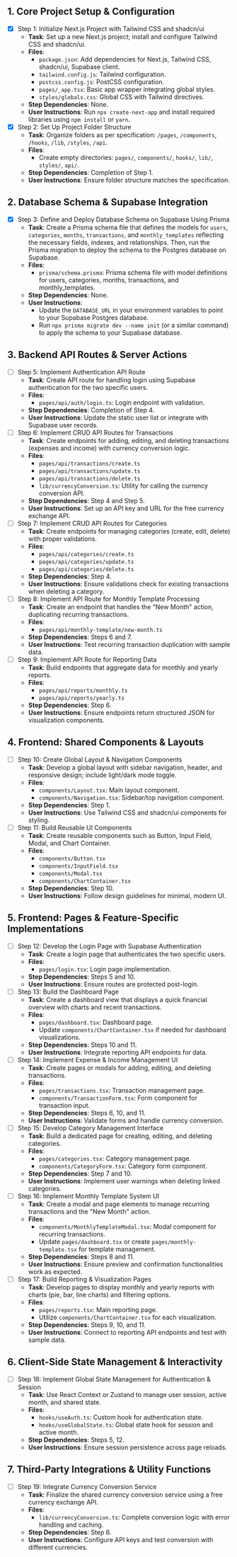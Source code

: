 ## 1. Core Project Setup & Configuration

- [x] Step 1: Initialize Next.js Project with Tailwind CSS and shadcn/ui
  - **Task**: Set up a new Next.js project; install and configure Tailwind CSS and shadcn/ui.
  - **Files**:
    - `package.json`: Add dependencies for Next.js, Tailwind CSS, shadcn/ui, Supabase client.
    - `tailwind.config.js`: Tailwind configuration.
    - `postcss.config.js`: PostCSS configuration.
    - `pages/_app.tsx`: Basic app wrapper integrating global styles.
    - `styles/globals.css`: Global CSS with Tailwind directives.
  - **Step Dependencies**: None.
  - **User Instructions**: Run `npx create-next-app` and install required libraries using `npm install` or `yarn`.
- [x] Step 2: Set Up Project Folder Structure
  - **Task**: Organize folders as per specification: `/pages`, `/components`, `/hooks`, `/lib`, `/styles`, `/api`.
  - **Files**:
    - Create empty directories: `pages/`, `components/`, `hooks/`, `lib/`, `styles/`, `api/`.
  - **Step Dependencies**: Completion of Step 1.
  - **User Instructions**: Ensure folder structure matches the specification.

## 2. Database Schema & Supabase Integration

- [x] Step 3: Define and Deploy Database Schema on Supabase Using Prisma
  - **Task**: Create a Prisma schema file that defines the models for `users`, `categories`, `months`, `transactions`, and `monthly_templates` reflecting the necessary fields, indexes, and relationships. Then, run the Prisma migration to deploy the schema to the Postgres database on Supabase.
  - **Files**:
    - `prisma/schema.prisma`: Prisma schema file with model definitions for users, categories, months, transactions, and monthly_templates.
  - **Step Dependencies**: None.
  - **User Instructions**:
    - Update the `DATABASE_URL` in your environment variables to point to your Supabase Postgres database.
    - Run `npx prisma migrate dev --name init` (or a similar command) to apply the schema to your Supabase database.

## 3. Backend API Routes & Server Actions

- [ ] Step 5: Implement Authentication API Route
  - **Task**: Create API route for handling login using Supabase authentication for the two specific users.
  - **Files**:
    - `pages/api/auth/login.ts`: Login endpoint with validation.
  - **Step Dependencies**: Completion of Step 4.
  - **User Instructions**: Update the static user list or integrate with Supabase user records.
- [ ] Step 6: Implement CRUD API Routes for Transactions
  - **Task**: Create endpoints for adding, editing, and deleting transactions (expenses and income) with currency conversion logic.
  - **Files**:
    - `pages/api/transactions/create.ts`
    - `pages/api/transactions/update.ts`
    - `pages/api/transactions/delete.ts`
    - `lib/currencyConversion.ts`: Utility for calling the currency conversion API.
  - **Step Dependencies**: Step 4 and Step 5.
  - **User Instructions**: Set up an API key and URL for the free currency exchange API.
- [ ] Step 7: Implement CRUD API Routes for Categories
  - **Task**: Create endpoints for managing categories (create, edit, delete) with proper validations.
  - **Files**:
    - `pages/api/categories/create.ts`
    - `pages/api/categories/update.ts`
    - `pages/api/categories/delete.ts`
  - **Step Dependencies**: Step 4.
  - **User Instructions**: Ensure validations check for existing transactions when deleting a category.
- [ ] Step 8: Implement API Route for Monthly Template Processing
  - **Task**: Create an endpoint that handles the "New Month" action, duplicating recurring transactions.
  - **Files**:
    - `pages/api/monthly-template/new-month.ts`
  - **Step Dependencies**: Steps 6 and 7.
  - **User Instructions**: Test recurring transaction duplication with sample data.
- [ ] Step 9: Implement API Route for Reporting Data
  - **Task**: Build endpoints that aggregate data for monthly and yearly reports.
  - **Files**:
    - `pages/api/reports/monthly.ts`
    - `pages/api/reports/yearly.ts`
  - **Step Dependencies**: Step 6.
  - **User Instructions**: Ensure endpoints return structured JSON for visualization components.

## 4. Frontend: Shared Components & Layouts

- [ ] Step 10: Create Global Layout & Navigation Components
  - **Task**: Develop a global layout with sidebar navigation, header, and responsive design; include light/dark mode toggle.
  - **Files**:
    - `components/Layout.tsx`: Main layout component.
    - `components/Navigation.tsx`: Sidebar/top navigation component.
  - **Step Dependencies**: Step 1.
  - **User Instructions**: Use Tailwind CSS and shadcn/ui components for styling.
- [ ] Step 11: Build Reusable UI Components
  - **Task**: Create reusable components such as Button, Input Field, Modal, and Chart Container.
  - **Files**:
    - `components/Button.tsx`
    - `components/InputField.tsx`
    - `components/Modal.tsx`
    - `components/ChartContainer.tsx`
  - **Step Dependencies**: Step 10.
  - **User Instructions**: Follow design guidelines for minimal, modern UI.

## 5. Frontend: Pages & Feature-Specific Implementations

- [ ] Step 12: Develop the Login Page with Supabase Authentication
  - **Task**: Create a login page that authenticates the two specific users.
  - **Files**:
    - `pages/login.tsx`: Login page implementation.
  - **Step Dependencies**: Steps 5 and 10.
  - **User Instructions**: Ensure routes are protected post-login.
- [ ] Step 13: Build the Dashboard Page
  - **Task**: Create a dashboard view that displays a quick financial overview with charts and recent transactions.
  - **Files**:
    - `pages/dashboard.tsx`: Dashboard page.
    - Update `components/ChartContainer.tsx` if needed for dashboard visualizations.
  - **Step Dependencies**: Steps 10 and 11.
  - **User Instructions**: Integrate reporting API endpoints for data.
- [ ] Step 14: Implement Expense & Income Management UI
  - **Task**: Create pages or modals for adding, editing, and deleting transactions.
  - **Files**:
    - `pages/transactions.tsx`: Transaction management page.
    - `components/TransactionForm.tsx`: Form component for transaction input.
  - **Step Dependencies**: Steps 6, 10, and 11.
  - **User Instructions**: Validate forms and handle currency conversion.
- [ ] Step 15: Develop Category Management Interface
  - **Task**: Build a dedicated page for creating, editing, and deleting categories.
  - **Files**:
    - `pages/categories.tsx`: Category management page.
    - `components/CategoryForm.tsx`: Category form component.
  - **Step Dependencies**: Step 7 and 10.
  - **User Instructions**: Implement user warnings when deleting linked categories.
- [ ] Step 16: Implement Monthly Template System UI
  - **Task**: Create a modal and page elements to manage recurring transactions and the "New Month" action.
  - **Files**:
    - `components/MonthlyTemplateModal.tsx`: Modal component for recurring transactions.
    - Update `pages/dashboard.tsx` or create `pages/monthly-template.tsx` for template management.
  - **Step Dependencies**: Steps 8 and 11.
  - **User Instructions**: Ensure preview and confirmation functionalities work as expected.
- [ ] Step 17: Build Reporting & Visualization Pages
  - **Task**: Develop pages to display monthly and yearly reports with charts (pie, bar, line charts) and filtering options.
  - **Files**:
    - `pages/reports.tsx`: Main reporting page.
    - Utilize `components/ChartContainer.tsx` for each visualization.
  - **Step Dependencies**: Steps 9, 10, and 11.
  - **User Instructions**: Connect to reporting API endpoints and test with sample data.

## 6. Client-Side State Management & Interactivity

- [ ] Step 18: Implement Global State Management for Authentication & Session
  - **Task**: Use React Context or Zustand to manage user session, active month, and shared state.
  - **Files**:
    - `hooks/useAuth.ts`: Custom hook for authentication state.
    - `hooks/useGlobalState.ts`: Global state hook for session and active month.
  - **Step Dependencies**: Steps 5, 12.
  - **User Instructions**: Ensure session persistence across page reloads.

## 7. Third-Party Integrations & Utility Functions

- [ ] Step 19: Integrate Currency Conversion Service
  - **Task**: Finalize the shared currency conversion service using a free currency exchange API.
  - **Files**:
    - `lib/currencyConversion.ts`: Complete conversion logic with error handling and caching.
  - **Step Dependencies**: Step 6.
  - **User Instructions**: Configure API keys and test conversion with different currencies.
